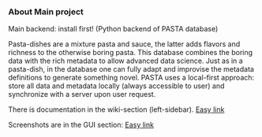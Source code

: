 ### About Main project
Main backend: install first! (Python backend of PASTA database)

Pasta-dishes are a mixture pasta and sauce, the latter adds flavors and richness to the otherwise boring pasta. This database combines the boring data with the rich metadata to allow advanced data science. Just as in a pasta-dish, in the database one can fully adapt and improvise the metadata definitions to generate something novel. PASTA uses a local-first approach: store all data and metadata locally (always accessible to user) and synchronize with a server upon user request.

There is documentation in the wiki-section (left-sidebar). [Easy link](https://jugit.fz-juelich.de/pasta/main/-/wikis/home)

Screenshots are in the GUI section: [Easy link](https://jugit.fz-juelich.de/pasta/gui)

